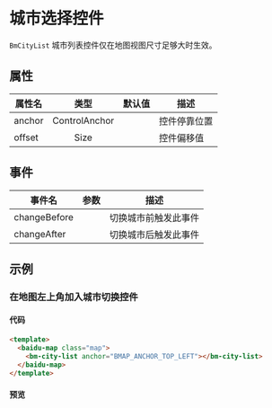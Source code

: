 # 城市选择控件

`BmCityList` 城市列表控件仅在地图视图尺寸足够大时生效。

## 属性

|属性名|类型|默认值|描述|
|------|:---:|:---:|----|
|anchor|ControlAnchor||控件停靠位置|
|offset|Size||控件偏移值|

## 事件
|事件名|参数|描述|
|------|:---:|----|
|changeBefore||切换城市前触发此事件|
|changeAfter||切换城市后触发此事件|


## 示例

### 在地图左上角加入城市切换控件

#### 代码

```html
<template>
  <baidu-map class="map">
    <bm-city-list anchor="BMAP_ANCHOR_TOP_LEFT"></bm-city-list>
  </baidu-map>
</template>
```

#### 预览

<doc-preview>
  <baidu-map class="map">
    <bm-city-list anchor="BMAP_ANCHOR_TOP_LEFT"></bm-city-list>
  </baidu-map>
</doc-preview>